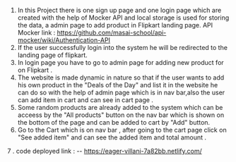 1. In this Project there is one sign up page and one login page which are created with the help of Mocker API and local storage is used for storing the data, a admin page to add product in Flipkart landing page.
API Mocker link : https://github.com/masai-school/api-mocker/wiki/Authentication-API
2. If the user successfully login into the system he will be redirected to the landing page of flipkart.
3. In login page you have to go to admin page for adding new product for on Flipkart .
4. The website is made dynamic in nature so that if the user wants to add his own product  in the "Deals of the Day" and list it in the website he can do so with the help of admin page which is in nav bar,also the user can add item in cart and can see in cart page .
5. Some random products are already added to the system which can be acceess by the "All products" button on the nav bar which is shown on the bottom of the page and can be added to cart by "Add" button.
6. Go to the Cart which is on nav bar , after going to the cart page click on "See added item" and can see the added item and total amount .

7 . code deployed link : -- https://eager-villani-7a82bb.netlify.com/
